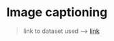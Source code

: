 # Image captioning

> link to dataset used --> [link](https://www.kaggle.com/datasets/kunalgupta2616/flickr-8k-images-with-captions)